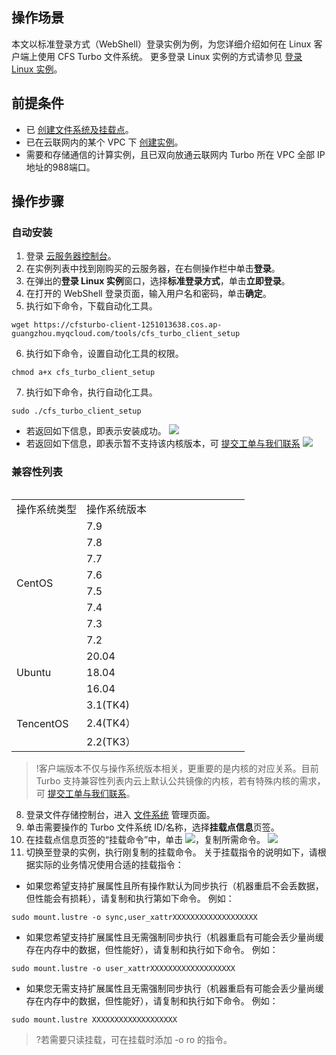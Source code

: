 ## 操作场景
本文以标准登录方式（WebShell）登录实例为例，为您详细介绍如何在 Linux 客户端上使用 CFS Turbo 文件系统。
更多登录 Linux 实例的方式请参见 [登录 Linux 实例](https://cloud.tencent.com/document/product/213/16515)。

## 前提条件

- 已 [创建文件系统及挂载点](https://cloud.tencent.com/document/product/582/9132)。
- 已在云联网内的某个 VPC 下 [创建实例](https://cloud.tencent.com/document/product/213/4855)。
- 需要和存储通信的计算实例，且已双向放通云联网内 Turbo 所在 VPC 全部 IP 地址的988端口。

## 操作步骤

### 自动安装

1. 登录 [云服务器控制台](https://console.cloud.tencent.com/cvm)。
2. 在实例列表中找到刚购买的云服务器，在右侧操作栏中单击**登录**。
3. 在弹出的**登录 Linux 实例**窗口，选择**标准登录方式**，单击**立即登录**。
4. 在打开的 WebShell 登录页面，输入用户名和密码，单击**确定**。
5. 执行如下命令，下载自动化工具。
```
wget https://cfsturbo-client-1251013638.cos.ap-guangzhou.myqcloud.com/tools/cfs_turbo_client_setup
```
6. 执行如下命令，设置自动化工具的权限。
```
chmod a+x cfs_turbo_client_setup
```
7. 执行如下命令，执行自动化工具。
```
sudo ./cfs_turbo_client_setup
```
 - 若返回如下信息，即表示安装成功。
![](https://main.qcloudimg.com/raw/71cc3fdd2e94887cf4976bb80692792c.png)
 - 若返回如下信息，即表示暂不支持该内核版本，可 [提交工单与我们联系](https://cloud.tencent.com/online-service?source=PRESALE&from=console_bar_cvm|instance|index)
![](https://main.qcloudimg.com/raw/cf1eb0ca5d9f5097099f472ae3ff7929.png)


<span id="ManualInstallation"></span>

### 兼容性列表

<span id="CVMKernelVersion"></span>
<table>
<table>
    <tr>
        <td width = 30%>操作系统类型</td>
        <td>操作系统版本</td>
    </tr>
    <tr>
        <td rowspan=8>CentOS</td>
        <td>7.9</td>
    </tr>
    <tr>
        <td>7.8</td>
    </tr>
    <tr>
        <td>7.7</td>
    </tr>
    <tr>
        <td>7.6</td>
    </tr>
    <tr>
        <td>7.5</td>
    </tr>
    <tr>
        <td>7.4</td>
    </tr>
    <tr>
        <td>7.3</td>
    </tr>
    <tr>
        <td>7.2</td>
    </tr>
    <tr>
        <td rowspan=3>Ubuntu</td>
        <td>20.04</td>
    </tr>
    <tr>
        <td>18.04</td>
    </tr>
    <tr>
        <td>16.04</td>
    </tr>
    <tr>
        <td rowspan=9>TencentOS</td>
        <td>3.1(TK4)</td>
    </tr>
    <tr>
        <td>2.4(TK4）</td>
    </tr>
    <tr>
        <td>2.2(TK3）</td>
    </tr>

</table>
 
>!客户端版本不仅与操作系统版本相关，更重要的是内核的对应关系。目前 Turbo 支持兼容性列表内云上默认公共镜像的内核，若有特殊内核的需求，可 [提交工单与我们联系](https://cloud.tencent.com/online-service?source=PRESALE)。

8. 登录文件存储控制台，进入 [文件系统](https://console.cloud.tencent.com/cfs/fs?rid=1) 管理页面。
9. 单击需要操作的 Turbo 文件系统 ID/名称，选择**挂载点信息**页签。
10. 在挂载点信息页签的“挂载命令”中，单击 <img src="https://main.qcloudimg.com/raw/6603ab4f907562addb1c01596c6296cd.png" />，复制所需命令。
![](https://main.qcloudimg.com/raw/4133842c838460323fea754124bd8548.png)
11. 切换至登录的实例，执行刚复制的挂载命令。
关于挂载指令的说明如下，请根据实际的业务情况使用合适的挂载指令：
 - 如果您希望支持扩展属性且所有操作默认为同步执行（机器重启不会丢数据，但性能会有损耗），请复制和执行第如下命令。
 例如：
```shell
sudo mount.lustre -o sync,user_xattrXXXXXXXXXXXXXXXXXXX
```
 - 如果您希望支持扩展属性且无需强制同步执行（机器重启有可能会丢少量尚缓存在内存中的数据，但性能好），请复制和执行如下命令。
 例如：
```shell
sudo mount.lustre -o user_xattrXXXXXXXXXXXXXXXXXXX
```
 - 如果您无需支持扩展属性且无需强制同步执行（机器重启有可能会丢少量尚缓存在内存中的数据，但性能好），请复制和执行如下命令。
 例如：
```shell
sudo mount.lustre XXXXXXXXXXXXXXXXXXX
```
>?若需要只读挂载，可在挂载时添加 -o ro 的指令。
